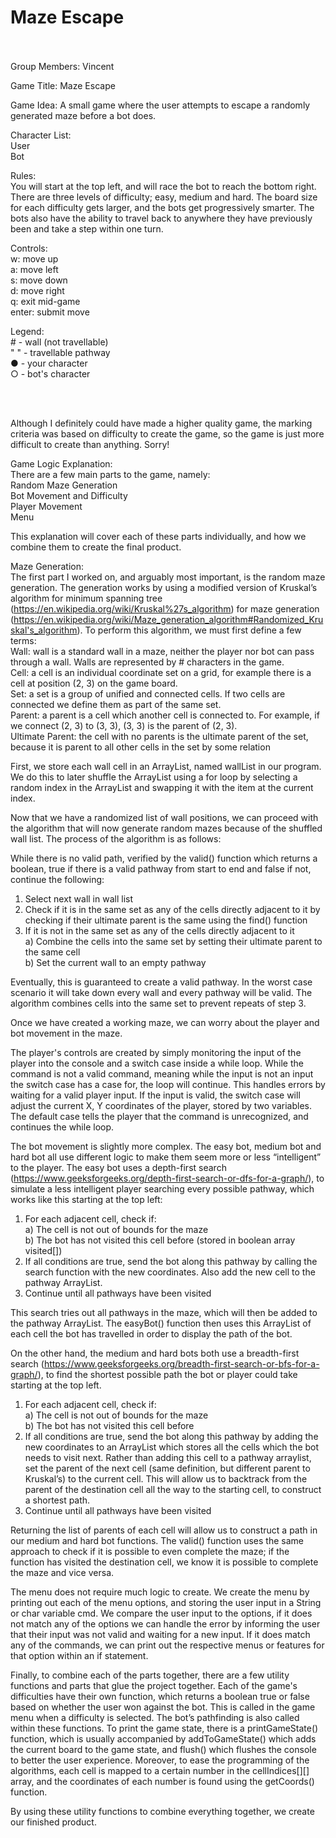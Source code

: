 # Maze Escape
<br/>
<br/>
Group Members: Vincent

Game Title: Maze Escape

Game Idea: A small game where the user attempts to escape a randomly generated maze before a bot does.  

Character List:   
User  
Bot  

Rules:  
You will start at the top left, and will race the bot to reach the bottom right.
There are three levels of difficulty; easy, medium and hard.
The board size for each difficulty gets larger, and the bots get progressively smarter.
The bots also have the ability to travel back to anywhere they have previously been and take a step within one turn.

Controls:  
w: move up  
a: move left  
s: move down  
d: move right  
q: exit mid-game  
enter: submit move  

Legend:  
\# - wall (not travellable)  
" " - travellable pathway  
● - your character  
○ - bot's character   

  
<br/>
<br/>


Although I definitely could have made a higher quality game, the marking criteria was based on difficulty to create the game, so the game is just more difficult to create than anything. Sorry!


Game Logic Explanation:  
There are a few main parts to the game, namely:  
Random Maze Generation  
Bot Movement and Difficulty  
Player Movement  
Menu  

This explanation will cover each of these parts individually, and how we combine them to create the final product.   

Maze Generation:  
The first part I worked on, and arguably most important, is the random maze generation. The generation works by using a modified version of Kruskal’s algorithm for minimum spanning tree (https://en.wikipedia.org/wiki/Kruskal%27s_algorithm) for maze generation (https://en.wikipedia.org/wiki/Maze_generation_algorithm#Randomized_Kruskal's_algorithm). To perform this algorithm, we must first define a few terms:  
Wall: wall is a standard wall in a maze, neither the player nor bot can pass through a wall. Walls are represented by # characters in the game.  
Cell: a cell is an individual coordinate set on a grid, for example there is a cell at position (2, 3) on the game board.   
Set: a set is a group of unified and connected cells. If two cells are connected we define them as part of the same set.  
Parent: a parent is a cell which another cell is connected to. For example, if we connect (2, 3) to (3, 3), (3, 3) is the parent of (2, 3).  
Ultimate Parent: the cell with no parents is the ultimate parent of the set, because it is parent to all other cells in the set by some relation  


First, we store each wall cell in an ArrayList, named wallList in our program. We do this to later shuffle the ArrayList using a for loop by selecting a random index in the ArrayList and swapping it with the item at the current index.   

Now that we have a randomized list of wall positions, we can proceed with the algorithm that will now generate random mazes because of the shuffled wall list. The process of the algorithm is as follows:  

While there is no valid path, verified by the valid() function which returns a boolean, true if there is a valid pathway from start to end and false if not, continue the following:  
1. Select next wall in wall list  
2. Check if it is in the same set as any of the cells directly adjacent to it by checking if their ultimate parent is the same using the find() function  
3. If it is not in the same set as any of the cells directly adjacent to it  
	a) Combine the cells into the same set by setting their ultimate parent to the same cell  
	b) Set the current wall to an empty pathway  

Eventually, this is guaranteed to create a valid pathway. In the worst case scenario it will take down every wall and every pathway will be valid. The algorithm combines cells into the same set to prevent repeats of step 3.  


Once we have created a working maze, we can worry about the player and bot movement in the maze.  

The player's controls are created by simply monitoring the input of the player into the console and a switch case inside a while loop. While the command is not a valid command, meaning while the input is not an input the switch case has a case for, the loop will continue. This handles errors by waiting for a valid player input. If the input is valid, the switch case will adjust the current X, Y coordinates of the player, stored by two variables. The default case tells the player that the command is unrecognized, and continues the while loop.  

The bot movement is slightly more complex. The easy bot, medium bot and hard bot all use different logic to make them seem more or less “intelligent” to the player. The easy bot uses a depth-first search (https://www.geeksforgeeks.org/depth-first-search-or-dfs-for-a-graph/), to simulate a less intelligent player searching every possible pathway, which works like this starting at the top left:
1. For each adjacent cell, check if:  
	a) The cell is not out of bounds for the maze  
	b) The bot has not visited this cell before (stored in boolean array visited[])  
2. If all conditions are true, send the bot along this pathway by calling the search function with the new coordinates. Also add the new cell to the pathway ArrayList.  
3. Continue until all pathways have been visited  

This search tries out all pathways in the maze, which will then be added to the pathway ArrayList. The easyBot() function then uses this ArrayList of each cell the bot has travelled in order to display the path of the bot.  

On the other hand, the medium and hard bots both use a breadth-first search (https://www.geeksforgeeks.org/breadth-first-search-or-bfs-for-a-graph/), to find the shortest possible path the bot or player could take starting at the top left.   
1. For each adjacent cell, check if:  
	a) The cell is not out of bounds for the maze  
	b) The bot has not visited this cell before  
2. If all conditions are true, send the bot along this pathway by adding the new coordinates to an ArrayList which stores all the cells which the bot needs to visit next. Rather than adding this cell to a pathway arraylist, set the parent of the next cell (same definition, but different parent to Kruskal’s) to the current cell. This will allow us to backtrack from the parent of the destination cell all the way to the starting cell, to construct a shortest path.  
3. Continue until all pathways have been visited  

Returning the list of parents of each cell will allow us to construct a path in our medium and hard bot functions. The valid() function uses the same approach to check if it is possible to even complete the maze; if the function has visited the destination cell, we know it is possible to complete the maze and vice versa.   

The menu does not require much logic to create. We create the menu by printing out each of the menu options, and storing the user input in a String or char variable cmd. We compare the user input to the options, if it does not match any of the options we can handle the error by informing the user that their input was not valid and waiting for a new input. If it does match any of the commands, we can print out the respective menus or features for that option within an if statement.  

Finally, to combine each of the parts together, there are a few utility functions and parts that glue the project together. Each of the game's difficulties have their own function, which returns a boolean true or false based on whether the user won against the bot. This is called in the game menu when a difficulty is selected. The bot’s pathfinding is also called within these functions. To print the game state, there is a printGameState() function, which is usually accompanied by addToGameState() which adds the current board to the game state, and flush() which flushes the console to better the user experience. Moreover, to ease the programming of the algorithms, each cell is mapped to a certain number in the cellIndices[][] array, and the coordinates of each number is found using the getCoords() function.  

By using these utility functions to combine everything together, we create our finished product.
